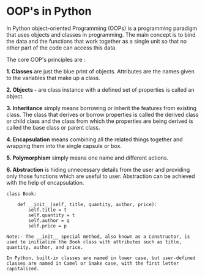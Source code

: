 # OOP's in Python
In Python object-oriented Programming (OOPs) is a programming paradigm that uses objects and classes in programming. The main concept is to bind the data and the functions that work together as a single unit so that no other part of the code can access this data.

The core OOP's principles are :

**1. Classes** are just the blue print of objects. Attributes are the names given to the variables that make up a class.

**2. Objects -** are class instance with a defined set of properties is called an object.

**3. Inheritance** simply means borrowing or inherit the features from existing class. The class that derives or borrow properties is called the derived class or child class and the class from which the properties are being derived is called the base class or parent class.

**4. Encapsulation**  means combining all the related things together and wrapping them into the single capsule or box. 

**5. Polymorphism** simply means one name and different actions.

**6. Abstraction** is hiding unnecessary details from the user and providing only those functions which are useful to user. Abstraction can be achieved with the help of encapsulation.

    class Book:
        
        def __init__(self, title, quantity, author, price):
            self.title = t
            self.quantity = t
            self.author = q
            self.price = p
    
    Note:- The __init__ special method, also known as a Constructor, is used to initialize the Book class with attributes such as title, quantity, author, and price.

    In Python, built-in classes are named in lower case, but user-defined classes are named in Camel or Snake case, with the first letter capitalized.


